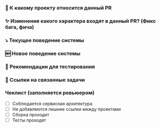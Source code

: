 ### 🔰 К какому проекту относится данный PR

### ✨ Изменения какого характера входят в данный PR? (Фикс бага, фича)

### ⤵️ Текущее поведение системы

### 🆕 Новое поведение системы

### 🐛 Рекомендации для тестирования

### 📝 Ссылки на связанные задачи

### Чеклист (заполняется ревьюером)
- [ ] Соблюдается сервисная архитектура
- [ ] Не добавляются лишние ссылки между проектами
- [ ] Сборка проходит
- [ ] Тесты проходят